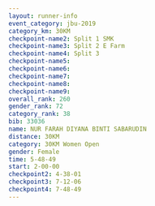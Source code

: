 ```yaml
---
layout: runner-info 
event_category: jbu-2019 
category_km: 30KM 
checkpoint-name2: Split 1 SMK 
checkpoint-name3: Split 2 E Farm 
checkpoint-name4: Split 3 
checkpoint-name5: 
checkpoint-name6: 
checkpoint-name7: 
checkpoint-name8: 
checkpoint-name9: 
overall_rank: 260
gender_rank: 72
category_rank: 38
bib: 33036
name: NUR FARAH DIYANA BINTI SABARUDIN
distance: 30KM
category: 30KM Women Open
gender: Female
time: 5-48-49
start: 2-00-00
checkpoint2: 4-38-01
checkpoint3: 7-12-06
checkpoint4: 7-48-49
---
```

